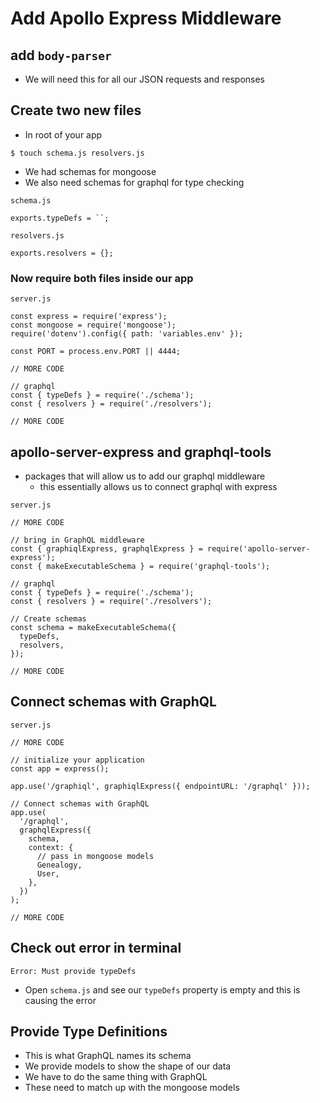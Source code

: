 # Add Apollo Express Middleware
## add `body-parser`
* We will need this for all our JSON requests and responses

## Create two new files
* In root of your app

`$ touch schema.js resolvers.js`

* We had schemas for mongoose
* We also need schemas for graphql for type checking

`schema.js`

```
exports.typeDefs = ``;
```

`resolvers.js`

```
exports.resolvers = {};
```

### Now require both files inside our app
`server.js`

```
const express = require('express');
const mongoose = require('mongoose');
require('dotenv').config({ path: 'variables.env' });

const PORT = process.env.PORT || 4444;

// MORE CODE

// graphql
const { typeDefs } = require('./schema');
const { resolvers } = require('./resolvers');

// MORE CODE
```

## apollo-server-express and graphql-tools
* packages that will allow us to add our graphql middleware
    - this essentially allows us to connect graphql with express

`server.js`

```
// MORE CODE

// bring in GraphQL middleware
const { graphiqlExpress, graphqlExpress } = require('apollo-server-express');
const { makeExecutableSchema } = require('graphql-tools');

// graphql
const { typeDefs } = require('./schema');
const { resolvers } = require('./resolvers');

// Create schemas
const schema = makeExecutableSchema({
  typeDefs,
  resolvers,
});

// MORE CODE
```


## Connect schemas with GraphQL
`server.js`

```
// MORE CODE

// initialize your application
const app = express();

app.use('/graphiql', graphiqlExpress({ endpointURL: '/graphql' }));

// Connect schemas with GraphQL
app.use(
  '/graphql',
  graphqlExpress({
    schema,
    context: {
      // pass in mongoose models
      Genealogy,
      User,
    },
  })
);

// MORE CODE
```

## Check out error in terminal
`Error: Must provide typeDefs`

* Open `schema.js` and see our `typeDefs` property is empty and this is causing the error

## Provide Type Definitions
* This is what GraphQL names its schema
* We provide models to show the shape of our data
* We have to do the same thing with GraphQL
* These need to match up with the mongoose models

